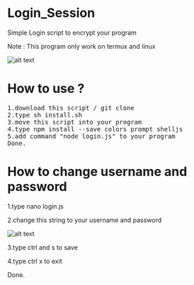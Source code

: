 # Login_Session
Simple Login script to encrypt your program

Note : This program only work on termux and linux 

![alt text](https://github.com/FajarTheGGman/Login_Session/blob/master/.img/IMG_20190311_183420.jpg)

# How to use ?
<pre>
1.download this script / git clone
2.type sh install.sh
3.move this script into your program
4.type npm install --save colors prompt shelljs
5.add command "node login.js" to your program
Done.
</pre>

# How to change username and password

1.type nano login.js

2.change this string to your username and password

![alt text](https://github.com/FajarTheGGman/Login_Session/blob/master/.img/Screenshot_2019-03-11-17-57-35-783_com.termux-picsay.png)

3.type ctrl and s to save 

4.type ctrl x to exit 

Done.
